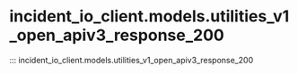 # incident_io_client.models.utilities_v1_open_apiv3_response_200

::: incident_io_client.models.utilities_v1_open_apiv3_response_200